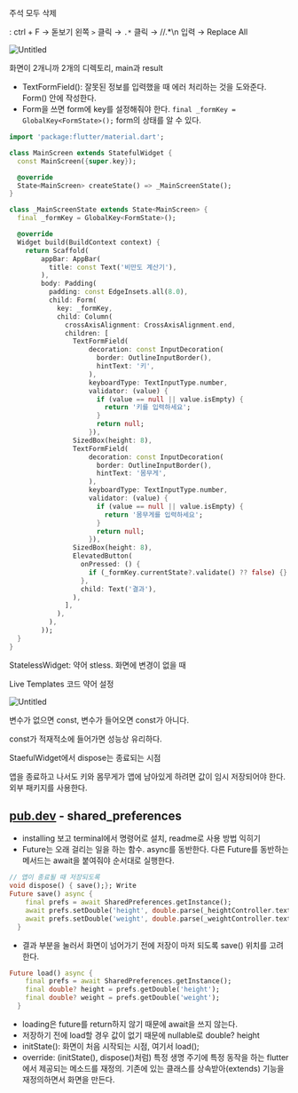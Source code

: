 주석 모두 삭제

: ctrl + F → 돋보기 왼쪽 `>` 클릭 →  `.*` 클릭 → //.*\n 입력 → Replace All

![Untitled](https://prod-files-secure.s3.us-west-2.amazonaws.com/7aee9fce-24c5-4b4a-a39a-63738e374312/35a1cfdb-4647-4fc9-bdd3-896ed3c71766/Untitled.png)

화면이 2개니까 2개의 디렉토리, main과 result

- TextFormField(): 잘못된 정보를 입력했을 때 에러 처리하는 것을 도와준다. Form() 안에 작성한다.
- Form을 쓰면 form에 key를 설정해줘야 한다. `final _formKey = GlobalKey<FormState>();` form의 상태를 알 수 있다.

```dart
import 'package:flutter/material.dart';

class MainScreen extends StatefulWidget {
  const MainScreen({super.key});

  @override
  State<MainScreen> createState() => _MainScreenState();
}

class _MainScreenState extends State<MainScreen> {
  final _formKey = GlobalKey<FormState>();

  @override
  Widget build(BuildContext context) {
    return Scaffold(
        appBar: AppBar(
          title: const Text('비만도 계산기'),
        ),
        body: Padding(
          padding: const EdgeInsets.all(8.0),
          child: Form(
            key: _formKey,
            child: Column(
              crossAxisAlignment: CrossAxisAlignment.end,
              children: [
                TextFormField(
                    decoration: const InputDecoration(
                      border: OutlineInputBorder(),
                      hintText: '키',
                    ),
                    keyboardType: TextInputType.number,
                    validator: (value) {
                      if (value == null || value.isEmpty) {
                        return '키를 입력하세요';
                      }
                      return null;
                    }),
                SizedBox(height: 8),
                TextFormField(
                    decoration: const InputDecoration(
                      border: OutlineInputBorder(),
                      hintText: '몸무게',
                    ),
                    keyboardType: TextInputType.number,
                    validator: (value) {
                      if (value == null || value.isEmpty) {
                        return '몸무게를 입력하세요';
                      }
                      return null;
                    }),
                SizedBox(height: 8),
                ElevatedButton(
                  onPressed: () {
                    if (_formKey.currentState?.validate() ?? false) {}
                  },
                  child: Text('결과'),
                ),
              ],
            ),
          ),
        ));
  }
}
```

StatelessWidget: 약어 stless. 화면에 변경이 없을 때

Live Templates 코드 약어 설정

![Untitled](https://prod-files-secure.s3.us-west-2.amazonaws.com/7aee9fce-24c5-4b4a-a39a-63738e374312/f8d39f14-6636-4b55-bfcf-6404d995fe7f/Untitled.png)

변수가 없으면 const, 변수가 들어오면 const가 아니다.

const가 적재적소에 들어가면 성능상 유리하다.

StaefulWidget에서 dispose는 종료되는 시점

앱을 종료하고 나서도 키와 몸무게가 앱에 남아있게 하려면 값이 임시 저장되어야 한다. 외부 패키지를 사용한다.

## [pub.dev](http://pub.dev) - shared_preferences

- installing 보고 terminal에서 명령어로 설치, readme로 사용 방법 익히기
- Future는 오래 걸리는 일을 하는 함수. async를 동반한다. 다른 Future를 동반하는 메서드는 await을 붙여줘야 순서대로 실행한다.

```dart
// 앱이 종료될 때 저장되도록
void dispose() { save();}; Write
Future save() async {
    final prefs = await SharedPreferences.getInstance();
    await prefs.setDouble('height', double.parse(_heightController.text));
    await prefs.setDouble('weight', double.parse(_weightController.text));
  }
```

- 결과 부분을 눌러서 화면이 넘어가기 전에 저장이 마저 되도록 save() 위치를 고려한다.

```dart
Future load() async {
    final prefs = await SharedPreferences.getInstance();
    final double? height = prefs.getDouble('height');
    final double? weight = prefs.getDouble('weight');
  }
```

- loading은 future를 return하지 않기 때문에 await을 쓰지 않는다.
- 저장하기 전에 load할 경우 값이 없기 때문에 nullable로 double? height
- initState(): 화면이 처음 시작되는 시점, 여기서 load();
- override: (initState(), dispose()처럼) 특정 생명 주기에 특정 동작을 하는 flutter에서 제공되는 메소드를 재정의. 기존에 있는 클래스를 상속받아(extends) 기능을 재정의하면서 화면을 만든다.